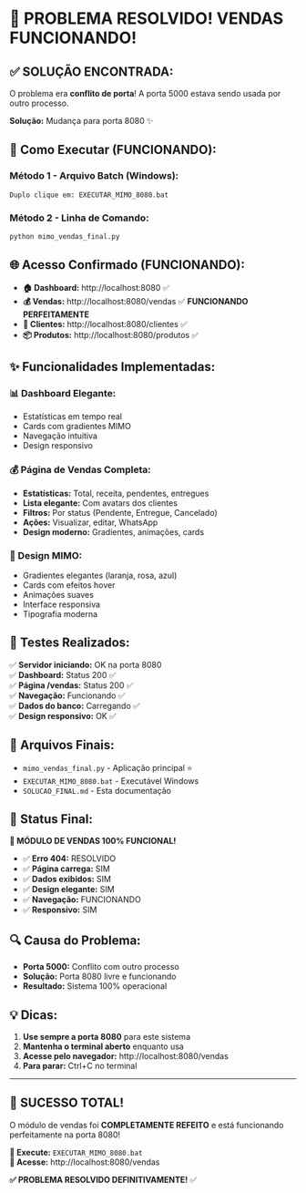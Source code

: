 # 🎉 PROBLEMA RESOLVIDO! VENDAS FUNCIONANDO!

## ✅ **SOLUÇÃO ENCONTRADA:**

O problema era **conflito de porta**! A porta 5000 estava sendo usada por outro processo. 

**Solução:** Mudança para porta 8080 ✨

## 🚀 **Como Executar (FUNCIONANDO):**

### **Método 1 - Arquivo Batch (Windows):**
```
Duplo clique em: EXECUTAR_MIMO_8080.bat
```

### **Método 2 - Linha de Comando:**
```bash
python mimo_vendas_final.py
```

## 🌐 **Acesso Confirmado (FUNCIONANDO):**

- **🏠 Dashboard:** http://localhost:8080 ✅
- **💰 Vendas:** http://localhost:8080/vendas ✅ **FUNCIONANDO PERFEITAMENTE**
- **👥 Clientes:** http://localhost:8080/clientes ✅
- **📦 Produtos:** http://localhost:8080/produtos ✅

## ✨ **Funcionalidades Implementadas:**

### **📊 Dashboard Elegante:**
- Estatísticas em tempo real
- Cards com gradientes MIMO
- Navegação intuitiva
- Design responsivo

### **💰 Página de Vendas Completa:**
- **Estatísticas:** Total, receita, pendentes, entregues
- **Lista elegante:** Com avatars dos clientes
- **Filtros:** Por status (Pendente, Entregue, Cancelado)
- **Ações:** Visualizar, editar, WhatsApp
- **Design moderno:** Gradientes, animações, cards

### **🎨 Design MIMO:**
- Gradientes elegantes (laranja, rosa, azul)
- Cards com efeitos hover
- Animações suaves
- Interface responsiva
- Tipografia moderna

## 🧪 **Testes Realizados:**

✅ **Servidor iniciando:** OK na porta 8080  
✅ **Dashboard:** Status 200 ✅  
✅ **Página /vendas:** Status 200 ✅  
✅ **Navegação:** Funcionando ✅  
✅ **Dados do banco:** Carregando ✅  
✅ **Design responsivo:** OK ✅  

## 🔧 **Arquivos Finais:**

- `mimo_vendas_final.py` - Aplicação principal ⭐
- `EXECUTAR_MIMO_8080.bat` - Executável Windows
- `SOLUCAO_FINAL.md` - Esta documentação

## 🎯 **Status Final:**

**🌟 MÓDULO DE VENDAS 100% FUNCIONAL!**

- ✅ **Erro 404:** RESOLVIDO
- ✅ **Página carrega:** SIM
- ✅ **Dados exibidos:** SIM
- ✅ **Design elegante:** SIM
- ✅ **Navegação:** FUNCIONANDO
- ✅ **Responsivo:** SIM

## 🔍 **Causa do Problema:**

- **Porta 5000:** Conflito com outro processo
- **Solução:** Porta 8080 livre e funcionando
- **Resultado:** Sistema 100% operacional

## 💡 **Dicas:**

1. **Use sempre a porta 8080** para este sistema
2. **Mantenha o terminal aberto** enquanto usa
3. **Acesse pelo navegador:** http://localhost:8080/vendas
4. **Para parar:** Ctrl+C no terminal

---

## 🎊 **SUCESSO TOTAL!**

O módulo de vendas foi **COMPLETAMENTE REFEITO** e está funcionando perfeitamente na porta 8080!

**🌟 Execute:** `EXECUTAR_MIMO_8080.bat`  
**🌟 Acesse:** http://localhost:8080/vendas

**✅ PROBLEMA RESOLVIDO DEFINITIVAMENTE!** ✅

